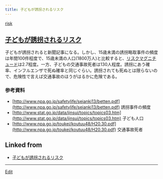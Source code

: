 ```yaml
---
title: 子どもが誘拐されるリスク
---
```


[risk](/risk)


## [子どもが誘拐されるリスク](/子どもが誘拐されるリスク)

子どもが誘拐されると新聞記事になる。しかし、15歳未満の誘拐略取事件の頻度は年間100件程度で、15歳未満の人口(1800万人)と比較すると、[リスクマグニチュード](/リスクマグニチュード)は2.7程度。一方、子どもの交通事故死者は130人程度。誘拐にあう確率、インフルエンザで死ぬ確率と同じぐらい。誘拐されても死ぬとは限らないので、危険性で言えば交通事故のほうがはるかに危険である。


### 参考資料

* [http://www.npa.go.jp/safetylife/seianki13/betten.pdf](http://www.npa.go.jp/safetylife/seianki13/betten.pdf) 誘拐事件の頻度
* [http://www.stat.go.jp/data/jinsui/topics/topics03.htm](http://www.stat.go.jp/data/jinsui/topics/topics03.htm) 子ども人口
* [http://www.npa.go.jp/toukei/koutuu48/H20.30.pdf](http://www.npa.go.jp/toukei/koutuu48/H20.30.pdf) 交通事故死者


## Linked from

* [子どもが誘拐されるリスク](/子どもが誘拐されるリスク)


----

[Edit](https://github.com/vitroid/vitroid.github.io/edit/master/MD/子どもが誘拐されるリスク.md)

